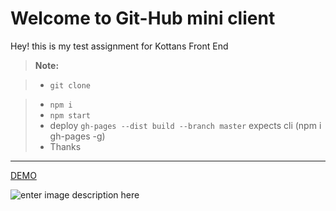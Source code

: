Welcome to Git-Hub mini client
===================


Hey! this is my test assignment for Kottans Front End 
> **Note:**

> - `git clone`


> - `npm i` <i class="icon-refresh"></i>
> - `npm start`
> - deploy `gh-pages --dist build --branch master` expects cli (npm i gh-pages -g)
> - Thanks <i class="icon-ok"></i>

----------
[DEMO](https://samogray.github.io/githabApi/)

![enter image description here](https://pbs.twimg.com/profile_images/447832292023480320/VKvHw9c-_400x400.png)
